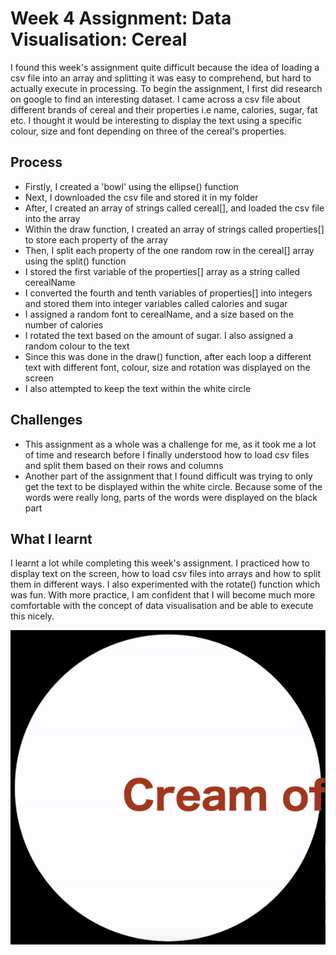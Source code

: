 # Week 4 Assignment: Data Visualisation: Cereal

I found this week's assignment quite difficult because the idea of loading a csv file into an array and splitting it was easy to comprehend, but hard to actually execute in processing. To begin the assignment, I first did research on google to find an interesting dataset. I came across a csv file about different brands of cereal and their properties i.e name, calories, sugar, fat etc. I thought it would be interesting to display the text using a specific colour, size and font depending on three of the cereal's properties.

## Process

- Firstly, I created a 'bowl' using the ellipse() function
- Next, I downloaded the csv file and stored it in my folder
- After, I created an array of strings called cereal[], and loaded the csv file into the array
- Within the draw function, I created an array of strings called properties[] to store each property of the array
- Then, I split each property of the one random row in the cereal[] array using the split() function
- I stored the first variable of the properties[] array as a string called cerealName
- I converted the fourth and tenth variables of properties[] into integers and stored them into integer variables called calories and sugar
- I assigned a random font to cerealName, and a size based on the number of calories
- I rotated the text based on the amount of sugar. I also assigned a random colour to the text
- Since this was done in the draw() function, after each loop a different text with different font, colour, size and rotation was displayed on the screen
- I also attempted to keep the text within the white circle

## Challenges

- This assignment as a whole was a challenge for me, as it took me a lot of time and research before I finally understood how to load csv files and split them based on their rows and columns
- Another part of the assignment that I found difficult was trying to only get the text to be displayed within the white circle. Because some of the words were really long, parts of the words were displayed on the black part

## What I learnt

I learnt a lot while completing this week's assignment. I practiced how to display text on the screen, how to load csv files into arrays and how to split them in different ways. I also experimented with the rotate() function which was fun. With more practice, I am confident that I will become much more comfortable with the concept of data visualisation and be able to execute this nicely. 


![Alt Text](https://github.com/deborah-74/IntrotoIM/blob/main/February16/cereal.gif)
